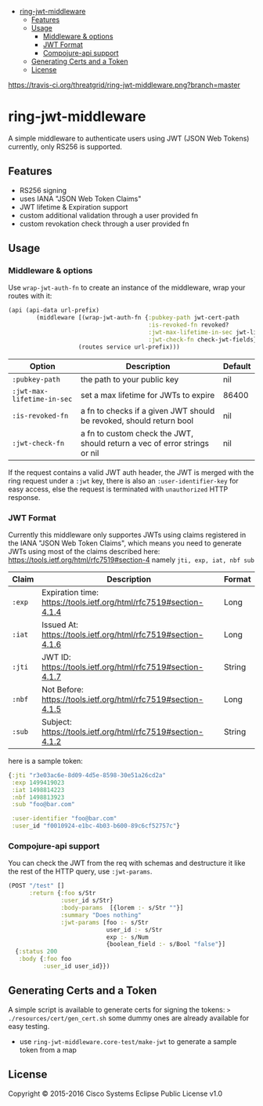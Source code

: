- [ring-jwt-middleware](#sec-1)
  - [Features](#sec-1-1)
  - [Usage](#sec-1-2)
    - [Middleware & options](#sec-1-2-1)
    - [JWT Format](#sec-1-2-2)
    - [Compojure-api support](#sec-1-2-3)
  - [Generating Certs and a Token](#sec-1-3)
  - [License](#sec-1-4)

[<https://travis-ci.org/threatgrid/ring-jwt-middleware.png?branch=master>](https://travis-ci.org/threatgrid/ring-jwt-middleware)

# ring-jwt-middleware<a id="sec-1"></a>

A simple middleware to authenticate users using JWT (JSON Web Tokens) currently, only RS256 is supported.

## Features<a id="sec-1-1"></a>

-   RS256 signing
-   uses IANA "JSON Web Token Claims"
-   JWT lifetime & Expiration support
-   custom additional validation through a user provided fn
-   custom revokation check through a user provided fn

## Usage<a id="sec-1-2"></a>

### Middleware & options<a id="sec-1-2-1"></a>

Use `wrap-jwt-auth-fn` to create an instance of the middleware, wrap your routes with it:

```clojure
(api (api-data url-prefix)
        (middleware [(wrap-jwt-auth-fn {:pubkey-path jwt-cert-path
                                        :is-revoked-fn revoked?
                                        :jwt-max-lifetime-in-sec jwt-lifetime
                                        :jwt-check-fn check-jwt-fields})]
                    (routes service url-prefix)))
```

| Option                     | Description                                                               | Default |
|-------------------------- |------------------------------------------------------------------------- |------- |
| `:pubkey-path`             | the path to your public key                                               | nil     |
| `:jwt-max-lifetime-in-sec` | set a max lifetime for JWTs to expire                                     | 86400   |
| `:is-revoked-fn`           | a fn to checks if a given JWT should be revoked, should return bool       | nil     |
| `:jwt-check-fn`            | a fn to custom check the JWT, should return a vec of error strings or nil | nil     |

If the request contains a valid JWT auth header, the JWT is merged with the ring request under a `:jwt` key, there is also an `:user-identifier-key` for easy access, else the request is terminated with `unauthorized` HTTP response.

### JWT Format<a id="sec-1-2-2"></a>

Currently this middleware only supportes JWTs using claims registered in the IANA "JSON Web Token Claims", which means you need to generate JWTs using most of the claims described here: <https://tools.ietf.org/html/rfc7519#section-4> namely `jti, exp, iat, nbf sub`

| Claim  | Description                                                          | Format |
|------ |-------------------------------------------------------------------- |------ |
| `:exp` | Expiration time: <https://tools.ietf.org/html/rfc7519#section-4.1.4> | Long   |
| `:iat` | Issued At: <https://tools.ietf.org/html/rfc7519#section-4.1.6>       | Long   |
| `:jti` | JWT ID: <https://tools.ietf.org/html/rfc7519#section-4.1.7>          | String |
| `:nbf` | Not Before: <https://tools.ietf.org/html/rfc7519#section-4.1.5>      | Long   |
| `:sub` | Subject: <https://tools.ietf.org/html/rfc7519#section-4.1.2>         | String |

here is a sample token:

```clojure
{:jti "r3e03ac6e-8d09-4d5e-8598-30e51a26cd2a"
 :exp 1499419023
 :iat 1498814223
 :nbf 1498813923
 :sub "foo@bar.com"

 :user-identifier "foo@bar.com"
 :user_id "f0010924-e1bc-4b03-b600-89c6cf52757c"}
```

### Compojure-api support<a id="sec-1-2-3"></a>

You can check the JWT from the req with schemas and destructure it like the rest of the HTTP query, use `:jwt-params`.

```clojure
(POST "/test" []
      :return {:foo s/Str
               :user_id s/Str}
               :body-params  [{lorem :- s/Str ""}]
               :summary "Does nothing"
               :jwt-params [foo :- s/Str
                            user_id :- s/Str
                            exp :- s/Num
                            {boolean_field :- s/Bool "false"}]                            
  {:status 200
   :body {:foo foo
          :user_id user_id}})
```

## Generating Certs and a Token<a id="sec-1-3"></a>

A simple script is available to generate certs for signing the tokens: `> ./resources/cert/gen_cert.sh` some dummy ones are already available for easy testing.

-   use `ring-jwt-middleware.core-test/make-jwt` to generate a sample token from a map

## License<a id="sec-1-4"></a>

Copyright © 2015-2016 Cisco Systems Eclipse Public License v1.0
